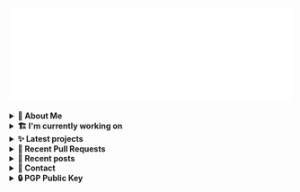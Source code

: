 ![藍](ai.svg)

<details>
  <summary><b>🌠 About Me</b></summary>
  <br/>

- 藍
- Earthling, Front-end Developer.
- Owner of [!mportantImport](https://github.com/importantimport)
- Member of [Lume](https://github.com/lumeland)
- Contributor of [TailwindCSS](https://github.com/tailwindlabs/tailwindcss), [ComfyUI](https://github.com/comfyanonymous/ComfyUI), [MDUI](https://github.com/zdhxiong/mdui) and more

</details>
<details>
  <summary><b>🏗️ I'm currently working on</b></summary>
  <br/>


- [importantimport/lume_theme_shiraha](https://github.com/importantimport/lume_theme_shiraha) - ❄️ Material 3-inspired Lume Blog Theme. [WIP] (today)
- [importantimport/hatsu](https://github.com/importantimport/hatsu) - 🩵 Self-hosted &amp; Fully-automated ActivityPub Bridge for Static Sites. (1 day ago)
- [sn0wm1x/nixos](https://github.com/sn0wm1x/nixos) - 🌨 SN0WM1X NixOS Config. [maintainer=@kwaa] (1 day ago)
- [moeru-ai/Moeru-Llama-3-8B](https://github.com/moeru-ai/Moeru-Llama-3-8B) - Work in Progress, Just for Fun. (2 days ago)
- [moeru-ai/moeru-ai.github.io](https://github.com/moeru-ai/moeru-ai.github.io) - @moeru-ai homepage. (5 days ago)
- [moeru-ai/comfyex](https://github.com/moeru-ai/comfyex) - Easy-to-use ComfyUI with IPEX Starter, based on Docker Compose. (6 days ago)
- [moeru-ai/hub](https://github.com/moeru-ai/hub) - @moeru-ai hub. (1 week ago)
- [nolebase/integrations](https://github.com/nolebase/integrations) - A collection of diverse documentation engineering tools | 多元化的文档工程工具合集 (1 week ago)
- [moeru-ai/easiest](https://github.com/moeru-ai/easiest) - Easy-to-use SillyTavern Starter, based on Docker Compose. (1 week ago)
- [importantimport/config](https://github.com/importantimport/config) - 🔧 Some ESLint Flat Config for !mportantImport. (2 weeks ago)

</details>
<details>
  <summary><b>✨ Latest projects</b></summary>
  <br/>


- [kwaa/blog_next](https://github.com/kwaa/blog_next) - Trying to Migrate Blog
- [kwaa/sonik-qwik](https://github.com/kwaa/sonik-qwik) - [Alpha] Qwik preset for the Sonik
- [kwaa/comet](https://github.com/kwaa/comet) - 🌠 Comet Gateway - 实验性 Naiveproxy 透明网关. [WIP]
- [kwaa/csgo](https://github.com/kwaa/csgo) - My CS:GO crosshair &amp; scripts.
- [kwaa/flytosocial](https://github.com/kwaa/flytosocial) - 🪽 An attempt to run a GoToSocial instance at fly.io.
- [kwaa/ech-playground](https://github.com/kwaa/ech-playground) - 🔒 Play with TLS Encrypted Client Hello
- [kwaa/hexo-lightningcss](https://github.com/kwaa/hexo-lightningcss) - ⚡️ LightningCSS Plugin for Hexo
- [kwaa/naive](https://github.com/kwaa/naive) - 🐸 Dockerized NaiveProxy (Monthly Update)
- [kwaa/hexo-partytown](https://github.com/kwaa/hexo-partytown) - 🎉 Partytown Integration for Hexo
- [kwaa/todoli](https://github.com/kwaa/todoli) - 🥔 Yet Another To Do List.

</details>
<details>
  <summary><b>🎨 Recent Pull Requests</b></summary>
  <br/>


- [feat(git-changelog): include extensions option](https://github.com/nolebase/integrations/pull/175) on [nolebase/integrations](https://github.com/nolebase/integrations) (1 week ago)
- [chore(unocss): updated deps](https://github.com/lumeland/lume/pull/596) on [lumeland/lume](https://github.com/lumeland/lume) (2 weeks ago)
- [fix(packages): add types versions](https://github.com/unocss/unocss/pull/3677) on [unocss/unocss](https://github.com/unocss/unocss) (3 weeks ago)
- [fix(scope): fix export types &amp; main entry](https://github.com/unocss/unocss/pull/3676) on [unocss/unocss](https://github.com/unocss/unocss) (3 weeks ago)
- [docs: fix capitalization](https://github.com/huozhi/bunchee/pull/505) on [huozhi/bunchee](https://github.com/huozhi/bunchee) (4 weeks ago)
- [FFF preset](https://github.com/lumeland/cms/pull/13) on [lumeland/cms](https://github.com/lumeland/cms) (1 month ago)
- [feat: docker compose](https://github.com/lumeland/cms-deploy/pull/1) on [lumeland/cms-deploy](https://github.com/lumeland/cms-deploy) (2 months ago)
- [robots.txt Plugin](https://github.com/lumeland/lume/pull/570) on [lumeland/lume](https://github.com/lumeland/lume) (2 months ago)
- [docs(readme): remove blockquote](https://github.com/lumeland/lume/pull/564) on [lumeland/lume](https://github.com/lumeland/lume) (2 months ago)
- [refactor(hono-jsx): import from `deno.land/x`](https://github.com/lumeland/experimental-plugins/pull/34) on [lumeland/experimental-plugins](https://github.com/lumeland/experimental-plugins) (2 months ago)

</details>
<details>
  <summary><b>📜 Recent posts</b></summary>
  <br/>


- [2023 年 7 月：我最近在写什么](https://kwaa.dev/2023/07) (9 months ago)
- [I 卡也要炼！本地运行 Stable Diffusion &amp; ComfyUI](https://kwaa.dev/stable-diffusion) (1 year ago)
- [为红米 2 刷入 postmarketOS Edge &#43; GNOME Mobile](https://kwaa.dev/redmi2-pmos) (1 year ago)
- [为 nRF52840 Dongle 刷入 CanoKey 固件](https://kwaa.dev/canokey-nrf52) (1 year ago)
- [2022 总结](https://kwaa.dev/2023) (1 year ago)

👉 read more at [./kwaa.dev](https://kwaa.dev)

</details>
<details>
  <summary><b>📧 Contact</b></summary>
  <br/>

- Blog: https://kwaa.dev
- Matrix: [@kwaa:matrix.org](https://matrix.to/#/@kwaa:matrix.org)

👋 If u want to say hello, I'll be happy to meet u.

</details>
<details>
  <summary><b>🔒 PGP Public Key</b></summary>
  <br/>
  
```
pub   ed25519/0x4444777733334444 2022-05-16 [C] [expires: 2025-01-07]
      Key fingerprint = ABCB A12F 1A8E 3CCC F10B  5109 4444 7777 3333 4444
uid                   [ultimate] 藍+85CD <kwa[a]kwaa.dev>
uid                   [ultimate] 藍+85CD (GitHub) &lt;50108258+kwaa[a]users.noreply.github.com>
uid                   [ultimate] [jpeg image of size 889]
sub   ed25519/0xBCB0111111111111 2022-12-24 [S] [expires: 2025-01-07]
sub   ed25519/0x6656222222222222 2022-10-27 [A] [expires: 2025-01-07]
sub   cv25519/0x6EC06EC06EC06EC0 2022-10-05 [E] [expires: 2025-01-07]

# via keys.openpgp.org
gpg --keyserver hkps://keys.openpgp.org --recv-keys 4444777733334444
# via kwaa.dev
gpg --fetch-keys https://kwaa.dev/pgp/4734.pgp
```

</details>

